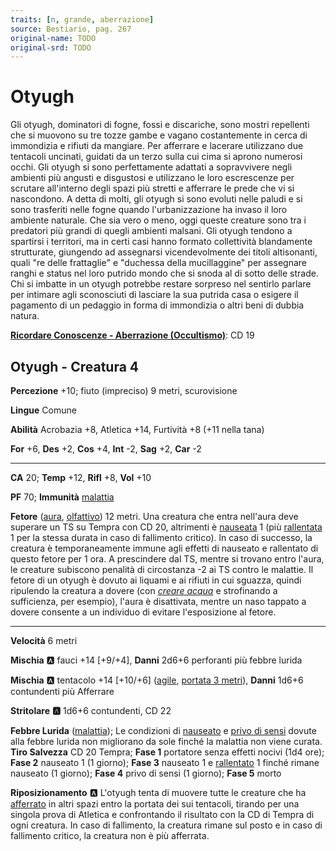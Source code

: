 ```yaml
---
traits: [n, grande, aberrazione]
source: Bestiario, pag. 267
original-name: TODO
original-srd: TODO
---
```


# Otyugh

Gli otyugh, dominatori di fogne, fossi e discariche, sono mostri repellenti che si muovono su tre tozze gambe e vagano costantemente in cerca di immondizia e rifiuti da mangiare. Per afferrare e lacerare utilizzano due tentacoli uncinati, guidati da un terzo sulla cui cima si aprono numerosi occhi. Gli otyugh si sono perfettamente adattati a sopravvivere negli ambienti più angusti e disgustosi e utilizzano le loro escrescenze per scrutare all'interno degli spazi più stretti e afferrare le prede che vi si nascondono. A detta di molti, gli otyugh si sono evoluti nelle paludi e si sono trasferiti nelle fogne quando l'urbanizzazione ha invaso il loro ambiente naturale. Che sia vero o meno, oggi queste creature sono tra i predatori più grandi di quegli ambienti malsani. Gli otyugh tendono a spartirsi i territori, ma in certi casi hanno formato collettività blandamente strutturate, giungendo ad assegnarsi vicendevolmente dei titoli altisonanti, quali "re delle frattaglie" e "duchessa della mucillaggine" per assegnare ranghi e status nel loro putrido mondo che si snoda al di sotto delle strade. Chi si imbatte in un otyugh potrebbe restare sorpreso nel sentirlo parlare per intimare agli sconosciuti di lasciare la sua putrida casa o esigere il pagamento di un pedaggio in forma di immondizia o altri beni di dubbia natura.

**[Ricordare Conoscenze - Aberrazione (Occultismo)](/azioni/ricordare-conoscenze)**: CD 19

## Otyugh - Creatura 4

**Percezione** +10; fiuto (impreciso) 9 metri, scurovisione

**Lingue** Comune

**Abilità** Acrobazia +8, Atletica +14, Furtività +8 (+11 nella tana)

**For** +6, **Des** +2, **Cos** +4, **Int** -2, **Sag** +2, **Car** -2

***

**CA** 20; **Temp** +12, **Rifl** +8, **Vol** +10

**PF** 70; **Immunità** [malattia](/tratti/malattia)

**Fetore** ([aura](/tratti/aura), [olfattivo](/tratti/olfattivo)) 12 metri. Una creatura che entra nell'aura deve superare un TS su Tempra con CD 20, altrimenti è [nauseata](/condizioni/nauseato) 1 (più [rallentata](/condizioni/rallentato) 1 per la stessa durata in caso di fallimento critico). ln caso di successo, la creatura è temporaneamente immune agli effetti di nauseato e rallentato di questo fetore per 1 ora. A prescindere dal TS, mentre si trovano entro l'aura, le creature subiscono penalità di circostanza -2 ai TS contro le malattie. Il fetore di un otyugh è dovuto ai liquami e ai rifiuti in cui sguazza, quindi ripulendo la creatura a dovere (con *[creare acqua](/incantesimi/creare-acqua)* e strofinando a sufficienza, per esempio), l'aura è disattivata, mentre un naso tappato a dovere consente a un individuo di evitare l'esposizione al fetore.

***

**Velocità** 6 metri

**Mischia** :a: fauci +14 \[+9/+4], **Danni** 2d6+6 perforanti più febbre lurida

**Mischia** :a: tentacolo +14 \[+10/+6] ([agile](/tratti/agile), [portata 3 metri](/tratti/portata)), **Danni** 1d6+6 contundenti più Afferrare

**Stritolare** **:a:** 1d6+6 contundenti, CD 22

**Febbre Lurida** ([malattia](/tratti/malattia)); Le condizioni di [nauseato](/condizioni/nauseato) e [privo di sensi](/condizioni/privo-di-sensi) dovute alla febbre lurida non migliorano da sole finché la malattia non viene curata. **Tiro Salvezza** CD 20 Tempra; **Fase 1** portatore senza effetti nocivi (1d4 ore); **Fase 2** nauseato 1 (1 giorno); **Fase 3** nauseato 1 e [rallentato](/condizioni/rallentato) 1 finché rimane nauseato (1 giorno); **Fase 4** privo di sensi (1 giorno); **Fase 5** morto

**Riposizionamento** :a: L'otyugh tenta di muovere tutte le creature che ha [afferrato](/condizioni/afferrato) in altri spazi entro la portata dei sui tentacoli, tirando per una singola prova di Atletica e confrontando il risultato con la CD di Tempra di ogni creatura. In caso di fallimento, la creatura rimane sul posto e in caso di fallimento critico, la creatura non è più afferrata.
